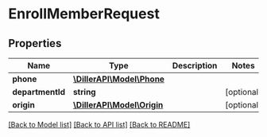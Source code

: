 # EnrollMemberRequest

## Properties
Name | Type | Description | Notes
------------ | ------------- | ------------- | -------------
**phone** | [**\DillerAPI\Model\Phone**](Phone.md) |  | 
**departmentId** | **string** |  | [optional] 
**origin** | [**\DillerAPI\Model\Origin**](Origin.md) |  | [optional] 

[[Back to Model list]](../../README.md#documentation-for-models) [[Back to API list]](../../README.md#documentation-for-api-endpoints) [[Back to README]](../../README.md)

